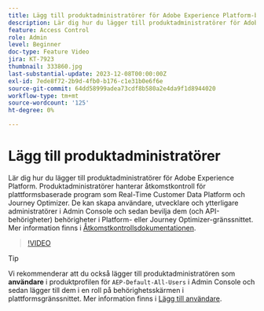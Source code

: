 ```yaml
---
title: Lägg till produktadministratörer för Adobe Experience Platform-baserade program
description: Lär dig hur du lägger till produktadministratörer för Adobe Experience Platform och plattformsbaserade program.
feature: Access Control
role: Admin
level: Beginner
doc-type: Feature Video
jira: KT-7923
thumbnail: 333860.jpg
last-substantial-update: 2023-12-08T00:00:00Z
exl-id: 7ede8f72-2b9d-4fb0-b176-c1e31b0e6f6e
source-git-commit: 64dd58999adea73cdf8b580a2e4da9f1d8944020
workflow-type: tm+mt
source-wordcount: '125'
ht-degree: 0%

---
```


# Lägg till produktadministratörer

Lär dig hur du lägger till produktadministratörer för Adobe Experience Platform. Produktadministratörer hanterar åtkomstkontroll för plattformsbaserade program som Real-Time Customer Data Platform och Journey Optimizer. De kan skapa användare, utvecklare och ytterligare administratörer i Admin Console och sedan bevilja dem (och API-behörigheter) behörigheter i Platform- eller Journey Optimizer-gränssnittet. Mer information finns i [Åtkomstkontrollsdokumentationen](https://experienceleague.adobe.com/docs/experience-platform/access-control/home.html?lang=sv-SE).

>[!VIDEO](https://video.tv.adobe.com/v/333860?learn=on&enablevpops)

>[!TIP]
>
>Vi rekommenderar att du också lägger till produktadministratören som **användare** i produktprofilen för `AEP-Default-All-Users` i Admin Console och sedan lägger till dem i en roll på behörighetsskärmen i plattformsgränssnittet. Mer information finns i [Lägg till användare](add-users.md).
